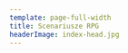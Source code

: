 ```yaml
---
template: page-full-width
title: Scenariusze RPG
headerImage: index-head.jpg
---
```

<block id="w-budowie" />
